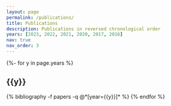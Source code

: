 ```yaml
---
layout: page
permalink: /publications/
title: Publications
description: Publications in reversed chronological order
years: [2023, 2022, 2021, 2020, 2017, 2016]
nav: true
nav_order: 3
---
```

<!-- _pages/publications.md -->
<div class="publications">

{%- for y in page.years %}
  <h2 class="year">{{y}}</h2>
  {% bibliography -f papers -q @*[year={{y}}]* %}
{% endfor %}

</div>
